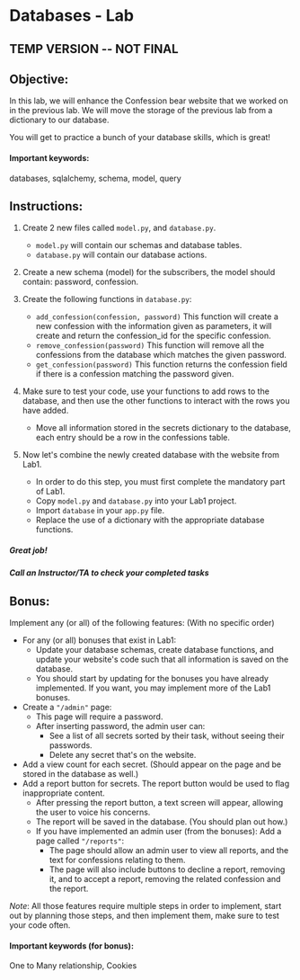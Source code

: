# Databases - Lab
## TEMP VERSION -- NOT FINAL
## Objective: 
In this lab, we will enhance the Confession bear website that we worked on in the previous lab.
We will move the storage of the previous lab from a dictionary to our database.

You will get to practice a bunch of your database skills, which is great!

#### Important keywords:
databases, sqlalchemy, schema, model, query


## Instructions:

1. Create 2 new files called `model.py`, and `database.py`.
   - `model.py` will contain our schemas and database tables.
   - `database.py` will contain our database actions. 
2. Create a new schema (model) for the subscribers, the model should contain: password, confession.
3. Create the following functions in `database.py`:
   - `add_confession(confession, password)` This function will create a new confession with the information given as parameters, it will create and return the confession_id for the specific confession.
   - `remove_confession(password)` This function will remove all the confessions from the database which matches the given password.
   - `get_confession(password)` This function returns the confession field if there is a confession matching the password given.
4. Make sure to test your code, use your functions to add rows to the database, and then use the other functions to interact with the rows you have added.
   - Move all information stored in the secrets dictionary to the database, each entry should be a row in the confessions table.

5. Now let's combine the newly created database with the website from Lab1.
   - In order to do this step, you must first complete the mandatory part of Lab1.
   - Copy `model.py` and `database.py` into your Lab1 project.
   - Import `database` in your `app.py` file.
   - Replace the use of a dictionary with the appropriate database functions.

##### Great job!
##### Call an Instructor/TA to check your completed tasks
 
 

## Bonus:

Implement any (or all) of the following features: (With no specific order)

* For any (or all) bonuses that exist in Lab1:
  - Update your database schemas, create database functions, and update your website's code such that all information is saved on the database.
  - You should start by updating for the bonuses you have already implemented. If you want, you may implement more of the Lab1 bonuses.
* Create a `"/admin"` page:
  - This page will require a password.
  - After inserting password, the admin user can:
    - See a list of all secrets sorted by their task, without seeing their passwords.
    - Delete any secret that's on the website.
* Add a view count for each secret. (Should appear on the page and be stored in the database as well.)
* Add a report button for secrets. The report button would be used to flag inappropriate content.
  - After pressing the report button, a text screen will appear, allowing the user to voice his concerns.
  - The report will be saved in the database. (You should plan out how.)
  - If you have implemented an admin user (from the bonuses): Add a page called `"/reports"`:
    - The page should allow an admin user to view all reports, and the text for confessions relating to them.
    - The page will also include buttons to decline a report, removing it, and to accept a report, removing the related confession and the report.

_Note_: All those features require multiple steps in order to implement, start out by planning those steps, and then implement them, make sure to test your code often.

#### Important keywords (for bonus):
One to Many relationship, Cookies
